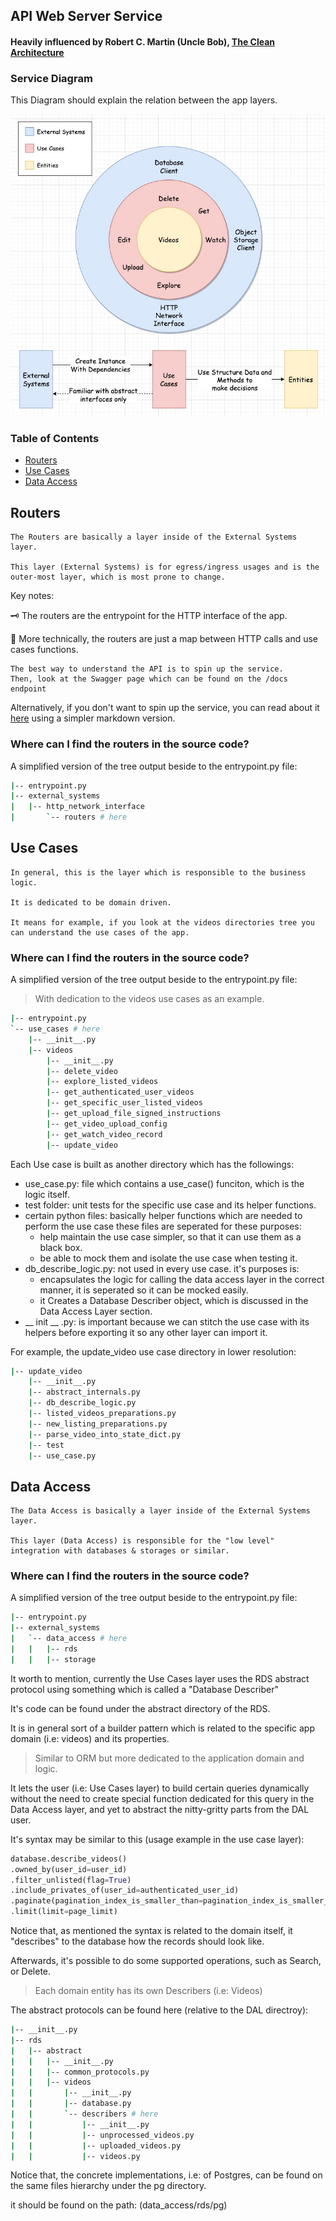 ## API Web Server Service

#### Heavily influenced by Robert C. Martin (Uncle Bob), <a href="https://blog.cleancoder.com/uncle-bob/2012/08/13/the-clean-architecture.html">The Clean Architecture</a>

### Service Diagram

This Diagram should explain the relation between the app layers.

![Api Web Server Service Diagram](./abstract_web_api_architecture_diagram.jpg)

### Table of Contents
- [Routers](#routers)
- [Use Cases](#use_cases)
- [Data Access](#data_access)


## Routers  <a name="routers"></a>

    The Routers are basically a layer inside of the External Systems layer.

    This layer (External Systems) is for egress/ingress usages and is the outer-most layer, which is most prone to change.

Key notes:

:old_key: The routers are the entrypoint for the HTTP interface of the app.

:key: More technically, the routers are just a map between HTTP calls and use cases functions.

    The best way to understand the API is to spin up the service.
    Then, look at the Swagger page which can be found on the /docs endpoint

Alternatively, if you don't want to spin up the service, you can read about it [here](./openapi.md) using a simpler markdown version.

### Where can I find the routers in the source code?

A simplified version of the tree output beside to the entrypoint.py file:

```sh
|-- entrypoint.py
|-- external_systems
|   |-- http_network_interface
|       `-- routers # here
```


## Use Cases <a name="use_cases"></a>

    In general, this is the layer which is responsible to the business logic.

    It is dedicated to be domain driven.

    It means for example, if you look at the videos directories tree you can understand the use cases of the app.

### Where can I find the routers in the source code?

A simplified version of the tree output beside to the entrypoint.py file:

> With dedication to the videos use cases as an example.

```sh
|-- entrypoint.py
`-- use_cases # here
    |-- __init__.py
    |-- videos
        |-- __init__.py
        |-- delete_video
        |-- explore_listed_videos
        |-- get_authenticated_user_videos
        |-- get_specific_user_listed_videos
        |-- get_upload_file_signed_instructions
        |-- get_video_upload_config
        |-- get_watch_video_record
        |-- update_video
```

Each Use case is built as another directory which has the followings:
- use_case.py: file which contains a use_case() funciton, which is the logic itself.
- test folder: unit tests for the specific use case and its helper functions.
- certain python files: basically helper functions which are needed to perform the use case
  these files are seperated for these purposes:
  - help maintain the use case simpler, so that it can use them as a black box.
  - be able to mock them and isolate the use case when testing it.
- db_describe_logic.py: not used in every use case. it's purposes is:
  - encapsulates the logic for calling the data access layer in the correct manner, it is seperated so it can be mocked easily.
  - it Creates a Database Describer object, which is discussed in the Data Access Layer section.
- __ init __ .py: is important because we can stitch the use case with its helpers before exporting it so any other layer can import it.


For example, the update_video use case directory in lower resolution:
 
```sh
|-- update_video
    |-- __init__.py
    |-- abstract_internals.py
    |-- db_describe_logic.py
    |-- listed_videos_preparations.py
    |-- new_listing_preparations.py
    |-- parse_video_into_state_dict.py
    |-- test
    |-- use_case.py
```

## Data Access <a name="data_access"></a>

    The Data Access is basically a layer inside of the External Systems layer.

    This layer (Data Access) is responsible for the "low level" integration with databases & storages or similar.

### Where can I find the routers in the source code?

A simplified version of the tree output beside to the entrypoint.py file:

```sh
|-- entrypoint.py
|-- external_systems
|   `-- data_access # here
|   |   |-- rds
|   |   |-- storage
```

It worth to mention, currently the Use Cases layer uses the RDS abstract protocol using something which is called a "Database Describer"

It's code can be found under the abstract directory of the RDS.

It is in general sort of a builder pattern which is related to the specific app domain (i.e: videos) and its properties.

> Similar to ORM but more dedicated to the application domain and logic.

It lets the user (i.e: Use Cases layer) to build certain queries dynamically without the need to create special function dedicated for this query in the Data Access layer, and yet to abstract the nitty-gritty parts from the DAL user.

It's syntax may be similar to this (usage example in the use case layer):

```python
database.describe_videos()
.owned_by(user_id=user_id)
.filter_unlisted(flag=True)
.include_privates_of(user_id=authenticated_user_id)
.paginate(pagination_index_is_smaller_than=pagination_index_is_smaller_than)
.limit(limit=page_limit)
```

Notice that, as mentioned the syntax is related to the domain itself, it "describes" to the database how the records should look like.

Afterwards, it's possible to do some supported operations, such as Search, or Delete.

> Each domain entity has its own Describers (i.e: Videos)

The abstract protocols can be found here (relative to the DAL directroy):

```sh
|-- __init__.py
|-- rds
|   |-- abstract
|   |   |-- __init__.py
|   |   |-- common_protocols.py
|   |   |-- videos
|   |       |-- __init__.py
|   |       |-- database.py
|   |       `-- describers # here
|   |           |-- __init__.py
|   |           |-- unprocessed_videos.py
|   |           |-- uploaded_videos.py
|   |           |-- videos.py
```

Notice that, the concrete implementations, i.e: of Postgres, can be found on the same files hierarchy under the pg directory.

it should be found on the path: (data_access/rds/pg)
